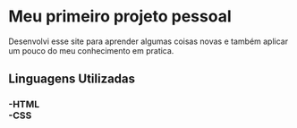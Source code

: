 <h1>Meu primeiro projeto pessoal</h1>
<p>Desenvolvi esse site para aprender algumas coisas novas e também aplicar um pouco do meu conhecimento em pratica.</p>
<h2>Linguagens Utilizadas</h2>
<h3>
  -HTML<br> 
  -CSS
</h3>
